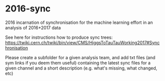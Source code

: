 # 2016-sync
2016 incarnation of synchronisation for the machine learning effort in an analysis of 2016+2017 data

See here for instructions how to produce sync trees: https://twiki.cern.ch/twiki/bin/view/CMS/HiggsToTauTauWorking2017#Synchronisation

Please create a subfolder for a given analysis team, and add txt files (and sym links if you deem them useful) containing the latest sync files for a given channel and a short description (e.g. what's missing, what changed, etc)
